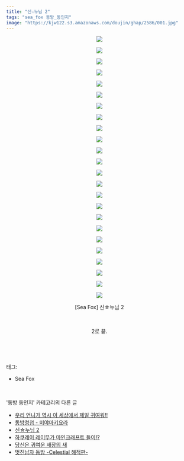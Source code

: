 ```yaml
---
title: "신☆누님 2"
tags: "sea_fox 동방_동인지"
image: "https://kjw122.s3.amazonaws.com/doujin/ghap/2586/001.jpg"
---
```

<div class="article">
<p style="text-align: center; clear: none; float: none;"><img src="{{ site.imgserver5 }}/ghap/2586/001.jpg"/></p>
<p style="text-align: center; clear: none; float: none;"><img src="{{ site.imgserver5 }}/ghap/2586/002.jpg"/></p>
<p style="text-align: center; clear: none; float: none;"><img src="{{ site.imgserver5 }}/ghap/2586/003.jpg"/></p>
<p style="text-align: center; clear: none; float: none;"><img src="{{ site.imgserver5 }}/ghap/2586/004.jpg"/></p>
<p style="text-align: center; clear: none; float: none;"><img src="{{ site.imgserver5 }}/ghap/2586/005.jpg"/></p>
<p style="text-align: center; clear: none; float: none;"><img src="{{ site.imgserver5 }}/ghap/2586/006.jpg"/></p>
<p style="text-align: center; clear: none; float: none;"><img src="{{ site.imgserver5 }}/ghap/2586/007.jpg"/></p>
<p style="text-align: center; clear: none; float: none;"><img src="{{ site.imgserver5 }}/ghap/2586/008.jpg"/></p>
<p style="text-align: center; clear: none; float: none;"><img src="{{ site.imgserver5 }}/ghap/2586/009.jpg"/></p>
<p style="text-align: center; clear: none; float: none;"><img src="{{ site.imgserver5 }}/ghap/2586/010.jpg"/></p>
<p style="text-align: center; clear: none; float: none;"><img src="{{ site.imgserver5 }}/ghap/2586/011.jpg"/></p>
<p style="text-align: center; clear: none; float: none;"><img src="{{ site.imgserver5 }}/ghap/2586/012.jpg"/></p>
<p style="text-align: center; clear: none; float: none;"><img src="{{ site.imgserver5 }}/ghap/2586/013.jpg"/></p>
<p style="text-align: center; clear: none; float: none;"><img src="{{ site.imgserver5 }}/ghap/2586/014.jpg"/></p>
<p style="text-align: center; clear: none; float: none;"><img src="{{ site.imgserver5 }}/ghap/2586/015.jpg"/></p>
<p style="text-align: center; clear: none; float: none;"><img src="{{ site.imgserver5 }}/ghap/2586/016.jpg"/></p>
<p style="text-align: center; clear: none; float: none;"><img src="{{ site.imgserver5 }}/ghap/2586/017.jpg"/></p>
<p style="text-align: center; clear: none; float: none;"><img src="{{ site.imgserver5 }}/ghap/2586/018.jpg"/></p>
<p style="text-align: center; clear: none; float: none;"><img src="{{ site.imgserver5 }}/ghap/2586/019.jpg"/></p>
<p style="text-align: center; clear: none; float: none;"><img src="{{ site.imgserver5 }}/ghap/2586/020.jpg"/></p>
<p style="text-align: center; clear: none; float: none;"><img src="{{ site.imgserver5 }}/ghap/2586/021.jpg"/></p>
<p style="text-align: center; clear: none; float: none;"><img src="{{ site.imgserver5 }}/ghap/2586/022.jpg"/></p>
<p style="text-align: center; clear: none; float: none;"><img src="{{ site.imgserver5 }}/ghap/2586/023.jpg"/></p>
<p style="text-align: center; clear: none; float: none;"><img src="{{ site.imgserver5 }}/ghap/2586/024.jpg"/></p>
<p style="text-align: center; clear: none; float: none;">[Sea Fox] 신☆누님 2</p>
<p style="text-align: center; clear: none; float: none;"><br/></p>
<p style="text-align: center; clear: none; float: none;">2로 끝.</p>
<p><br/></p>
</div><br/>
<div class="tagTrail">
<p>태그: </p>
<ul>
<li>Sea Fox</li>
</ul>
</div><br/>
<div class="another">
<p>'동방 동인지' 카테고리의 다른 글</p>
<ul>
<li><a href="/ghap_2588">우리 언니가 역시 이 세상에서 제일 귀여워!!</a></li>
<li><a href="/ghap_2587">동방청첩 - 미야마키요라</a></li>
<li><a href="/ghap_2586">신☆누님 2</a></li>
<li><a href="/ghap_2585">하쿠레이 레이무가 마인크래프트 들이!?</a></li>
<li><a href="/ghap_2584">당신은 귀여운 새장의 새</a></li>
<li><a href="/ghap_2583">멋진남자 동방 -Celestial 해적판-</a></li>
</ul>
</div><br/>
<div class="cb_module cb_fluid">
<div class="cb_wrt cb_profile">
</div><!-- commentList close -->
</div><br/>

